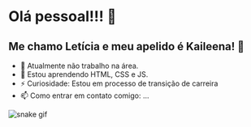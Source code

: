 <h1> Olá pessoal!!! 👋</h1>
<h2>Me chamo Letícia e meu apelido é Kaileena! 💖 </h2> 

- 🔭 Atualmente não trabalho na área.
- 🌱 Estou aprendendo HTML, CSS e JS.
- ⚡ Curiosidade: Estou em processo de transição de carreira
- 📫 Como entrar em contato comigo: ...

![snake gif](https://github.com/leticia-rossii/leticia-rossii/blob/output/github-contribution-grid-snake.svg)
